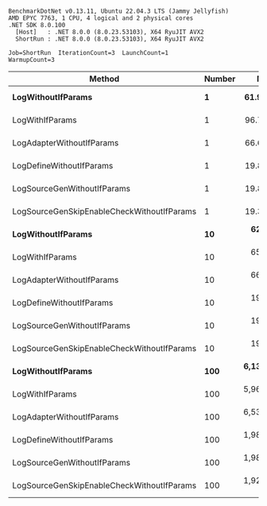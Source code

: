 ```

BenchmarkDotNet v0.13.11, Ubuntu 22.04.3 LTS (Jammy Jellyfish)
AMD EPYC 7763, 1 CPU, 4 logical and 2 physical cores
.NET SDK 8.0.100
  [Host]   : .NET 8.0.0 (8.0.23.53103), X64 RyuJIT AVX2
  ShortRun : .NET 8.0.0 (8.0.23.53103), X64 RyuJIT AVX2

Job=ShortRun  IterationCount=3  LaunchCount=1  
WarmupCount=3  

```
| Method                                     | Number | Mean        | Error        | StdDev    | Min         | Max         | Gen0   | Allocated |
|------------------------------------------- |------- |------------:|-------------:|----------:|------------:|------------:|-------:|----------:|
| **LogWithoutIfParams**                         | **1**      |    **61.97 ns** |    **20.514 ns** |  **1.124 ns** |    **61.05 ns** |    **63.23 ns** | **0.0010** |      **88 B** |
| LogWithIfParams                            | 1      |    96.70 ns |     8.935 ns |  0.490 ns |    96.15 ns |    97.07 ns | 0.0010 |      88 B |
| LogAdapterWithoutIfParams                  | 1      |    66.60 ns |     4.055 ns |  0.222 ns |    66.39 ns |    66.83 ns | 0.0010 |      88 B |
| LogDefineWithoutIfParams                   | 1      |    19.82 ns |     0.821 ns |  0.045 ns |    19.77 ns |    19.85 ns |      - |         - |
| LogSourceGenWithoutIfParams                | 1      |    19.86 ns |     0.190 ns |  0.010 ns |    19.84 ns |    19.86 ns |      - |         - |
| LogSourceGenSkipEnableCheckWithoutIfParams | 1      |    19.38 ns |     2.943 ns |  0.161 ns |    19.19 ns |    19.48 ns |      - |         - |
| **LogWithoutIfParams**                         | **10**     |   **627.72 ns** |    **54.529 ns** |  **2.989 ns** |   **624.93 ns** |   **630.87 ns** | **0.0105** |     **880 B** |
| LogWithIfParams                            | 10     |   657.95 ns |    22.603 ns |  1.239 ns |   657.19 ns |   659.38 ns | 0.0105 |     880 B |
| LogAdapterWithoutIfParams                  | 10     |   664.91 ns |    21.523 ns |  1.180 ns |   663.95 ns |   666.23 ns | 0.0105 |     880 B |
| LogDefineWithoutIfParams                   | 10     |   199.25 ns |     5.577 ns |  0.306 ns |   199.03 ns |   199.60 ns |      - |         - |
| LogSourceGenWithoutIfParams                | 10     |   197.40 ns |     2.012 ns |  0.110 ns |   197.31 ns |   197.52 ns |      - |         - |
| LogSourceGenSkipEnableCheckWithoutIfParams | 10     |   192.71 ns |    23.434 ns |  1.284 ns |   191.74 ns |   194.16 ns |      - |         - |
| **LogWithoutIfParams**                         | **100**    | **6,135.81 ns** | **1,642.176 ns** | **90.013 ns** | **6,077.19 ns** | **6,239.45 ns** | **0.0992** |    **8800 B** |
| LogWithIfParams                            | 100    | 5,966.88 ns |   211.829 ns | 11.611 ns | 5,953.68 ns | 5,975.53 ns | 0.0992 |    8800 B |
| LogAdapterWithoutIfParams                  | 100    | 6,538.71 ns |   351.857 ns | 19.286 ns | 6,526.84 ns | 6,560.97 ns | 0.0992 |    8800 B |
| LogDefineWithoutIfParams                   | 100    | 1,989.26 ns |   128.647 ns |  7.052 ns | 1,984.56 ns | 1,997.37 ns |      - |         - |
| LogSourceGenWithoutIfParams                | 100    | 1,980.26 ns |    12.236 ns |  0.671 ns | 1,979.49 ns | 1,980.69 ns |      - |         - |
| LogSourceGenSkipEnableCheckWithoutIfParams | 100    | 1,929.24 ns |    98.859 ns |  5.419 ns | 1,922.98 ns | 1,932.45 ns |      - |         - |
